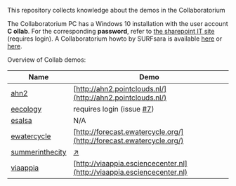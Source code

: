 This repository collects knowledge about the demos in the Collaboratorium

The Collaboratorium PC has a Windows 10 installation with the user account **C ollab**. For the corresponding **password**, refer to [the sharepoint IT site](https://nlesc.sharepoint.com/it/SitePages/Guide%20-%20Using%20the%20Collab.aspx) (requires login). A Collaboratorium howto by SURFsara is available [here](https://www.surf.nl/binaries/content/assets/surf/en/2015/collab_manual.pdf) or [here](docs/collab_manual.pdf).

Overview of Collab demos:

| Name |  Demo |
| --- | --- |
| [ahn2](ahn2) | [http://ahn2.pointclouds.nl/](http://ahn2.pointclouds.nl/)  |
| [eecology](eecology) | requires login (issue [#7](https://github.com/jspaaks/collab-demos/issues/7)) |
| [esalsa](esalsa) | N/A  |
| [ewatercycle](ewatercycle) | [http://forecast.ewatercycle.org/](http://forecast.ewatercycle.org/)  |
| [summerinthecity](summerinthecity) | [:arrow_upper_right:](http://jiskattema.github.io/summerinthecity/)  |
| [viaappia](viaappia)  | [http://viaappia.esciencecenter.nl](http://viaappia.esciencecenter.nl)  |



 

